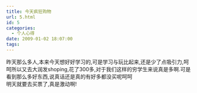 ```yaml
---
title: 今天疯狂购物
url: 5.html
id: 5
categories:
  - 个人心得
date: 2009-01-02 18:07:00
tags:
---
```


昨天那么多人,本来今天想好好学习的,可是学习与玩比起来,还是少了点吸引力,呵呵所以又去大润发shoping,花了300多,对于我们这样的穷学生来说真是多啊.可是看到那么多好东西,说真话还是真的有好多都没买呢呵呵  
明天就要去买票了,真是激动啊!